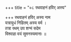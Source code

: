 +++
title = "०८ रथवाहनं हविर् अस्य"

+++
रथवाहनं हविर् अस्य नाम  
यत्रायुधं निहितम् अस्य वर्म ।  
तत्रा रथम् उप शग्मं सदेम  
विश्वाहा वयं सुमनस्यमानाः ॥